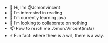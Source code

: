 - 👋 Hi, I’m @Jomonvincent
- 👀 I’m interested in reading
- 🌱 I’m currently learning java
- 💞️ I’m looking to collaborate on nothing
- 📫 How to reach me Jomon.Vincent(insta)
- ⚡ Fun fact: where there is a will, there is a way.

<!---
Jomonvincent/Jomonvincent is a ✨ special ✨ repository because its `README.md` (this file) appears on your GitHub profile.
You can click the Preview link to take a look at your changes.
--->
